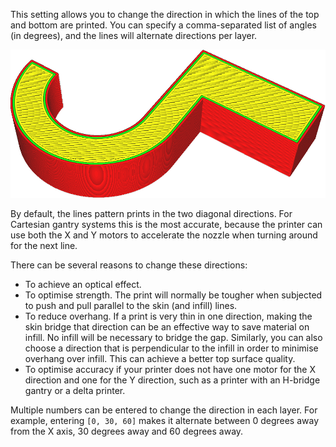 This setting allows you to change the direction in which the lines of the top and bottom are printed. You can specify a comma-separated list of angles (in degrees), and the lines will alternate directions per layer.

![Lines pattern with 0°, 60° and 120° angles alternating](../images/skin_angles.gif)

By default, the lines pattern prints in the two diagonal directions. For Cartesian gantry systems this is the most accurate, because the printer can use both the X and Y motors to accelerate the nozzle when turning around for the next line.

There can be several reasons to change these directions:
* To achieve an optical effect.
* To optimise strength. The print will normally be tougher when subjected to push and pull parallel to the skin (and infill) lines.
* To reduce overhang. If a print is very thin in one direction, making the skin bridge that direction can be an effective way to save material on infill. No infill will be necessary to bridge the gap. Similarly, you can also choose a direction that is perpendicular to the infill in order to minimise overhang over infill. This can achieve a better top surface quality.
* To optimise accuracy if your printer does not have one motor for the X direction and one for the Y direction, such as a printer with an H-bridge gantry or a delta printer.

Multiple numbers can be entered to change the direction in each layer. For example, entering `[0, 30, 60]` makes it alternate between 0 degrees away from the X axis, 30 degrees away and 60 degrees away.